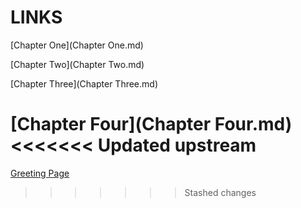 # LINKS
[Chapter One](Chapter One.md)

[Chapter Two](Chapter Two.md)

[Chapter Three](Chapter Three.md)

[Chapter Four](Chapter Four.md)
<<<<<<< Updated upstream
=======

[Greeting Page](https://Broooden.github.io/TeamCompositionMaker/index.html)
>>>>>>> Stashed changes
